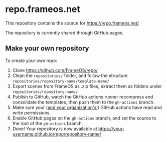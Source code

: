 # repo.frameos.net

This repository contains the source for https://repo.frameos.net/

The repository is currently shared through GitHub pages.

## Make your own repository

To create your own repo:

1. Clone https://github.com/FrameOS/repo/
2. Clean the `repositories/` folder, and follow the structure `repositories/repository-name/template-name/`
3. Export scenes from FrameOS as .zip files, extract them as folders under `repositories/repository-name/`
4. Publish to GitHub, watch the GitHub actions runner recompress and consolidate the templates, then push them to the `gh-actions` branch.
5. Make sure your ([and your organization's!](https://github.com/JamesIves/github-pages-deploy-action/issues/1110#issuecomment-1124172063)) GitHub actions have read and write permissions.
6. Enable GitHub pages on the `gh-actions` branch, and set the source to the root of the `gh-actions` branch.
7. Done! Your repository is now available at https://your-username.github.io/repo/repository-name/


